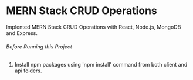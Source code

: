 # MERN Stack CRUD Operations

Implented MERN Stack CRUD Operations with React, Node.js, MongoDB and Express.

###### Before Running this Project

1.  Install npm packages using 'npm install' command from both client and api folders.
